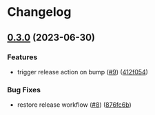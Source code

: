 # Changelog

## [0.3.0](https://github.com/matteoredz/itax-code/compare/v0.2.0...v0.3.0) (2023-06-30)


### Features

* trigger release action on bump ([#9](https://github.com/matteoredz/itax-code/issues/9)) ([412f054](https://github.com/matteoredz/itax-code/commit/412f054a9e93d95bcf86244121c3097c8e76f515))


### Bug Fixes

* restore release workflow ([#8](https://github.com/matteoredz/itax-code/issues/8)) ([876fc6b](https://github.com/matteoredz/itax-code/commit/876fc6bb69d31e73e611a0e74ee1b27ed2fea966))
